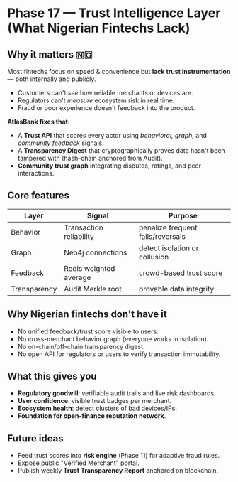 # Phase 17 — Trust Intelligence Layer (What Nigerian Fintechs Lack)

## Why it matters 🇳🇬
Most fintechs focus on speed & convenience but **lack trust instrumentation** — both internally and publicly.
- Customers can't *see* how reliable merchants or devices are.
- Regulators can't *measure* ecosystem risk in real time.
- Fraud or poor experience doesn't feedback into the product.

**AtlasBank fixes that:**
- A **Trust API** that scores every actor using *behavioral, graph,* and *community feedback* signals.
- A **Transparency Digest** that cryptographically proves data hasn't been tampered with (hash-chain anchored from Audit).
- **Community trust graph** integrating disputes, ratings, and peer interactions.

## Core features
| Layer | Signal | Purpose |
|-------|---------|----------|
| Behavior | Transaction reliability | penalize frequent fails/reversals |
| Graph | Neo4j connections | detect isolation or collusion |
| Feedback | Redis weighted average | crowd-based trust score |
| Transparency | Audit Merkle root | provable data integrity |

## Why Nigerian fintechs don't have it
- No unified feedback/trust score visible to users.
- No cross-merchant behavior graph (everyone works in isolation).
- No on-chain/off-chain transparency digest.
- No open API for regulators or users to verify transaction immutability.

## What this gives you
- **Regulatory goodwill**: verifiable audit trails and live risk dashboards.
- **User confidence**: visible trust badges per merchant.
- **Ecosystem health**: detect clusters of bad devices/IPs.
- **Foundation for open-finance reputation network**.

## Future ideas
- Feed trust scores into **risk engine** (Phase 11) for adaptive fraud rules.
- Expose public "Verified Merchant" portal.
- Publish weekly **Trust Transparency Report** anchored on blockchain.
